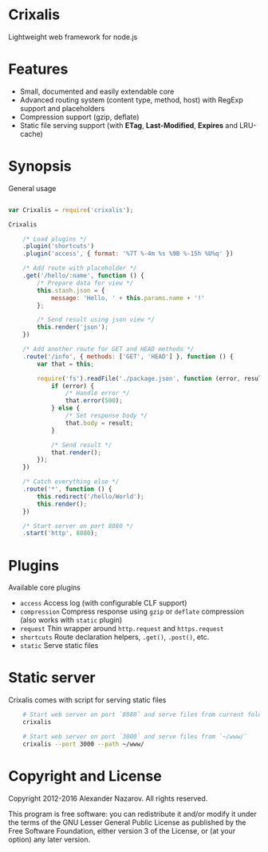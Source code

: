 # Crixalis

Lightweight web framework for node.js

# Features

- Small, documented and easily extendable core
- Advanced routing system (content type, method, host) with RegExp support and placeholders
- Compression support (gzip, deflate)
- Static file serving support (with __ETag__, __Last-Modified__, __Expires__ and LRU-cache)

# Synopsis

General usage

```js

var Crixalis = require('crixalis');

Crixalis

	/* Load plugins */
	.plugin('shortcuts')
	.plugin('access', { format: '%7T %-4m %s %9B %-15h %U%q' })

	/* Add route with placeholder */
	.get('/hello/:name', function () {
		/* Prepare data for view */
		this.stash.json = {
			message: 'Hello, ' + this.params.name + '!'
		};

		/* Send result using json view */
		this.render('json');
	})

	/* Add another route for GET and HEAD methods */
	.route('/info', { methods: ['GET', 'HEAD'] }, function () {
		var that = this;

		require('fs').readFile('./package.json', function (error, result) {
			if (error) {
				/* Handle error */
				that.error(500);
			} else {
				/* Set response body */
				that.body = result;
			}

			/* Send result */
			that.render();
		});
	})

	/* Catch everything else */
	.route('*', function () {
		this.redirect('/hello/World');
		this.render();
	})

	/* Start server on port 8080 */
	.start('http', 8080);
```

# Plugins

Available core plugins

- `access`      Access log (with configurable CLF support)
- `compression` Compress response using `gzip` or `deflate` compression (also works with `static` plugin)
- `request`     Thin wrapper around `http.request` and `https.request`
- `shortcuts`   Route declaration helpers, `.get()`, `.post()`, etc.
- `static`      Serve static files

# Static server

Crixalis comes with script for serving static files

```bash
	# Start web server on port `8080` and serve files from current folder
	crixalis

	# Start web server on port `3000` and serve files from `~/www/`
	crixalis --port 3000 --path ~/www/
```

# Copyright and License

Copyright 2012-2016 Alexander Nazarov. All rights reserved.

This program is free software: you can redistribute it and/or modify
it under the terms of the GNU Lesser General Public License as published by
the Free Software Foundation, either version 3 of the License, or
(at your option) any later version.
